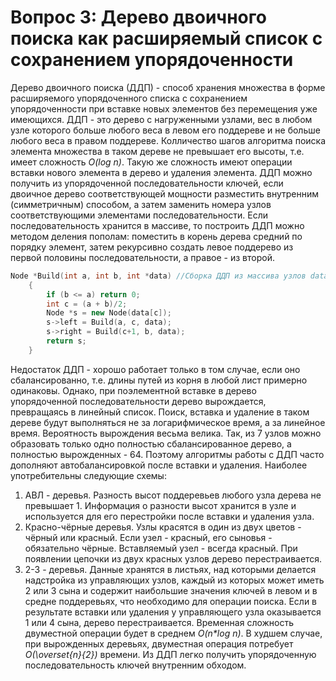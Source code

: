 # Вопрос 3: Дерево двоичного поиска как расширяемый список с сохранением упорядоченности
Дерево двоичного поиска (ДДП) - способ хранения множества в форме расширяемого упорядоченного списка с сохранением упорядоченности при вставке новых элементов без перемещения уже имеющихся.
ДДП - это дерево с нагруженными узлами, вес в любом узле которого больше любого веса в левом его поддереве и не больше любого веса в правом поддереве. Колличество шагов алгоритма поиска элемента множества в таком дереве не превышает его высоты, т.е. имеет сложность _O(log n)_. Такую же сложность имеют операции вставки нового элемента в дерево и удаления элемента.
ДДП можно получить из упорядоченной последовательности ключей, если двоичное дерево соответствующей мощности разместить внутренним (симметричным) способом, а затем заменить номера узлов соответствующими элементами последовательности. Если последовательность хранится в массиве, то построить ДДП можно методом деления пополам: поместить в корень дерева средний по порядку элемент, затем рекурсивно создать левое поддерево из первой половины последовательности, а правое - из второй.
```cpp
Node *Build(int a, int b, int *data) //Сборка ДДП из массива узлов data
	{
		if (b <= a) return 0;
		int c = (a + b)/2;
		Node *s = new Node(data[c]);
		s->left = Build(a, c, data);
		s->right = Build(c+1, b, data);
		return s;
	}
```
Недостаток ДДП - хорошо работает только в том случае, если оно сбалансированно, т.е. длины путей из корня в любой лист примерно одинаковы. Однако, при поэлементной вставке в дерево упорядоченной последовательности дерево вырождается, превращаясь в линейный список. Поиск, вставка и удаление в таком дереве будут выполняться не за логарифмическое время, а за линейное время. Вероятность вырождения весьма велика. Так, из 7 узлов можно образовать только одно полностью сбалансированное дерево, а полностью вырожденных - 64. Поэтому алгоритмы работы с ДДП часто дополняют автобалансировкой после вставки и удаления. Наиболее употребительны следующие схемы:
1. АВЛ - деревья. Разность высот поддеревьев любого узла дерева не превышает 1. Информация о разности высот хранится в узле и используется для его перестройки после вставки и удаления узла.
2. Красно-чёрные деревья. Узлы красятся в один из двух цветов - чёрный или красный. Если узел - красный, его сыновья - обязательно чёрные. Вставляемый узел - всегда красный. При появлении цепочки из двух красных узлов дерево перестраивается.
3. 2-3 - деревья. Данные хранятся в листьях, над которыми делается надстройка из управляющих узлов, каждый из которых может иметь 2 или 3 сына и содержит наибольшие значения ключей в левом и в средне поддеревьях, что необходимо для операции поиска. Если в результате вставки или удаления у управляющего узла оказывается 1 или 4 сына, дерево перестраивается.
Временная сложность двуместной операции будет в среднем _O(n*log n)_. В худшем случае, при вырожденных деревьях, двуместная операция потребует _O(\overset{n}{2})_ времени. Из ДДП легко получить упорядоченную последовательность ключей внутренним обходом.